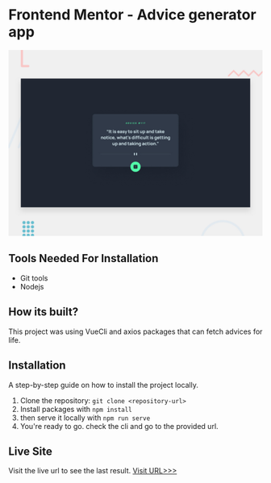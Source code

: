 # Frontend Mentor - Advice generator app

![Design preview for the Advice generator app coding challenge](./advice-generator/advice-generator-app-main/design/desktop-preview.jpg)

## Tools Needed For Installation
* Git tools
* Nodejs

## How its built?
This project was using VueCli and axios packages that can fetch advices for life.

## Installation

A step-by-step guide on how to install the project locally.

1. Clone the repository: `git clone <repository-url>`
2. Install packages with `npm install`
3. then serve it locally with `npm run serve`
4. You're ready to go. check the cli and go to the provided url.
  

## Live Site

Visit the live url to see the last result.
[Visit URL>>>](https://64711f1b0e70731e35123d86--elaborate-croquembouche-a87754.netlify.app/)
